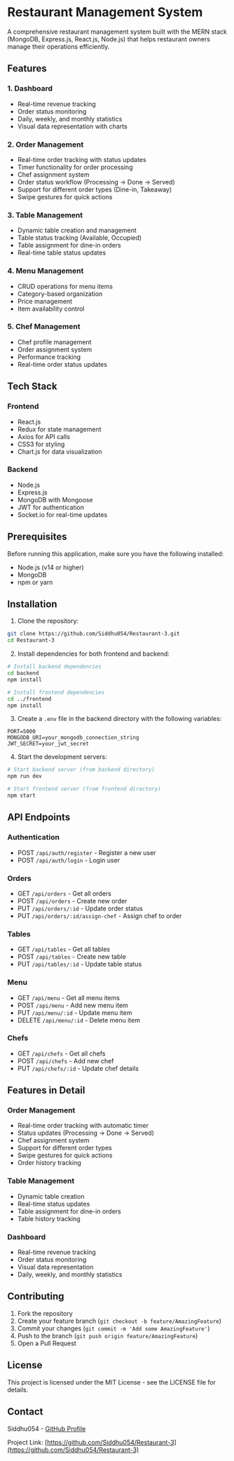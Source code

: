 # Restaurant Management System

A comprehensive restaurant management system built with the MERN stack (MongoDB, Express.js, React.js, Node.js) that helps restaurant owners manage their operations efficiently.

## Features

### 1. Dashboard

- Real-time revenue tracking
- Order status monitoring
- Daily, weekly, and monthly statistics
- Visual data representation with charts

### 2. Order Management

- Real-time order tracking with status updates
- Timer functionality for order processing
- Chef assignment system
- Order status workflow (Processing → Done → Served)
- Support for different order types (Dine-in, Takeaway)
- Swipe gestures for quick actions

### 3. Table Management

- Dynamic table creation and management
- Table status tracking (Available, Occupied)
- Table assignment for dine-in orders
- Real-time table status updates

### 4. Menu Management

- CRUD operations for menu items
- Category-based organization
- Price management
- Item availability control

### 5. Chef Management

- Chef profile management
- Order assignment system
- Performance tracking
- Real-time order status updates

## Tech Stack

### Frontend

- React.js
- Redux for state management
- Axios for API calls
- CSS3 for styling
- Chart.js for data visualization

### Backend

- Node.js
- Express.js
- MongoDB with Mongoose
- JWT for authentication
- Socket.io for real-time updates

## Prerequisites

Before running this application, make sure you have the following installed:

- Node.js (v14 or higher)
- MongoDB
- npm or yarn

## Installation

1. Clone the repository:

```bash
git clone https://github.com/Siddhu054/Restaurant-3.git
cd Restaurant-3
```

2. Install dependencies for both frontend and backend:

```bash
# Install backend dependencies
cd backend
npm install

# Install frontend dependencies
cd ../frontend
npm install
```

3. Create a `.env` file in the backend directory with the following variables:

```env
PORT=5000
MONGODB_URI=your_mongodb_connection_string
JWT_SECRET=your_jwt_secret
```

4. Start the development servers:

```bash
# Start backend server (from backend directory)
npm run dev

# Start frontend server (from frontend directory)
npm start
```

## API Endpoints

### Authentication

- POST `/api/auth/register` - Register a new user
- POST `/api/auth/login` - Login user

### Orders

- GET `/api/orders` - Get all orders
- POST `/api/orders` - Create new order
- PUT `/api/orders/:id` - Update order status
- PUT `/api/orders/:id/assign-chef` - Assign chef to order

### Tables

- GET `/api/tables` - Get all tables
- POST `/api/tables` - Create new table
- PUT `/api/tables/:id` - Update table status

### Menu

- GET `/api/menu` - Get all menu items
- POST `/api/menu` - Add new menu item
- PUT `/api/menu/:id` - Update menu item
- DELETE `/api/menu/:id` - Delete menu item

### Chefs

- GET `/api/chefs` - Get all chefs
- POST `/api/chefs` - Add new chef
- PUT `/api/chefs/:id` - Update chef details

## Features in Detail

### Order Management

- Real-time order tracking with automatic timer
- Status updates (Processing → Done → Served)
- Chef assignment system
- Support for different order types
- Swipe gestures for quick actions
- Order history tracking

### Table Management

- Dynamic table creation
- Real-time status updates
- Table assignment for dine-in orders
- Table history tracking

### Dashboard

- Real-time revenue tracking
- Order status monitoring
- Visual data representation
- Daily, weekly, and monthly statistics

## Contributing

1. Fork the repository
2. Create your feature branch (`git checkout -b feature/AmazingFeature`)
3. Commit your changes (`git commit -m 'Add some AmazingFeature'`)
4. Push to the branch (`git push origin feature/AmazingFeature`)
5. Open a Pull Request

## License

This project is licensed under the MIT License - see the LICENSE file for details.

## Contact

Siddhu054 - [GitHub Profile](https://github.com/Siddhu054)

Project Link: [https://github.com/Siddhu054/Restaurant-3](https://github.com/Siddhu054/Restaurant-3)
